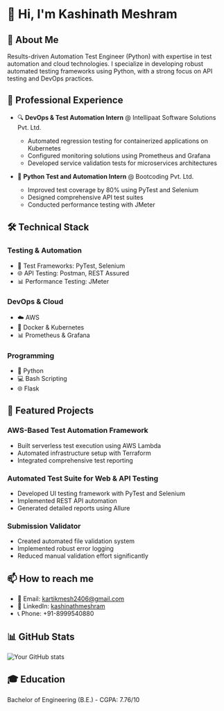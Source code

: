 # 👋 Hi, I'm Kashinath Meshram

## 🚀 About Me
Results-driven Automation Test Engineer (Python) with expertise in test automation and cloud technologies. I specialize in developing robust automated testing frameworks using Python, with a strong focus on API testing and DevOps practices.

## 💼 Professional Experience
- 🔍 **DevOps & Test Automation Intern** @ Intellipaat Software Solutions Pvt. Ltd.
  - Automated regression testing for containerized applications on Kubernetes
  - Configured monitoring solutions using Prometheus and Grafana
  - Developed service validation tests for microservices architectures

- 🐍 **Python Test and Automation Intern** @ Bootcoding Pvt. Ltd.
  - Improved test coverage by 80% using PyTest and Selenium
  - Designed comprehensive API test suites
  - Conducted performance testing with JMeter

## 🛠️ Technical Stack
### Testing & Automation
- 🔧 Test Frameworks: PyTest, Selenium
- 🌐 API Testing: Postman, REST Assured
- 📊 Performance Testing: JMeter

### DevOps & Cloud
- ☁️ AWS
- 🐳 Docker & Kubernetes
- 📊 Prometheus & Grafana

### Programming
- 🐍 Python
- 💻 Bash Scripting
- 🌐 Flask

## 🎯 Featured Projects

### AWS-Based Test Automation Framework
- Built serverless test execution using AWS Lambda
- Automated infrastructure setup with Terraform
- Integrated comprehensive test reporting

### Automated Test Suite for Web & API Testing
- Developed UI testing framework with PyTest and Selenium
- Implemented REST API automation
- Generated detailed reports using Allure

### Submission Validator
- Created automated file validation system
- Implemented robust error logging
- Reduced manual validation effort significantly

## 📫 How to reach me
- 📧 Email: kartikmesh2406@gmail.com
- 💼 LinkedIn: [kashinathmeshram](https://www.linkedin.com/in/kashinathmeshram)
- 📞 Phone: +91-8999540880

## 📊 GitHub Stats
![Your GitHub stats](https://github-readme-stats.vercel.app/api?username=Kartik-yo&show_icons=true&theme=radical)

## 🎓 Education
Bachelor of Engineering (B.E.) - CGPA: 7.76/10
